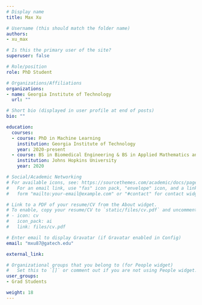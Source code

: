 ```yaml
---
# Display name
title: Max Xu

# Username (this should match the folder name)
authors:
- xu_max

# Is this the primary user of the site?
superuser: false

# Role/position
role: PhD Student

# Organizations/Affiliations
organizations:
- name: Georgia Institute of Technology
  url: ""

# Short bio (displayed in user profile at end of posts)
bio: ""

education:
  courses:
  - course: PhD in Machine Learning
    institution: Georgia Institute of Technology
    year: 2020-present
  - course: BS in Biomedical Engineering & BS in Applied Mathematics and Statistics
    institution: Johns Hopkins University
    year: 2020

# Social/Academic Networking
# For available icons, see: https://sourcethemes.com/academic/docs/page-builder/#icons
#   For an email link, use "fas" icon pack, "envelope" icon, and a link in the
#   form "mailto:your-email@example.com" or "#contact" for contact widget.

# Link to a PDF of your resume/CV from the About widget.
# To enable, copy your resume/CV to `static/files/cv.pdf` and uncomment the lines below.
# - icon: cv
#   icon_pack: ai
#   link: files/cv.pdf

# Enter email to display Gravatar (if Gravatar enabled in Config)
email: "mxu87@gatech.edu"

external_link: 

# Organizational groups that you belong to (for People widget)
#   Set this to `[]` or comment out if you are not using People widget.
user_groups:
- Grad Students

weight: 18
---
```

